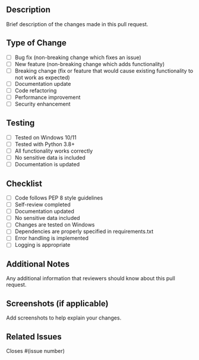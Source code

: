 ## Description

Brief description of the changes made in this pull request.

## Type of Change

- [ ] Bug fix (non-breaking change which fixes an issue)
- [ ] New feature (non-breaking change which adds functionality)
- [ ] Breaking change (fix or feature that would cause existing functionality to not work as expected)
- [ ] Documentation update
- [ ] Code refactoring
- [ ] Performance improvement
- [ ] Security enhancement

## Testing

- [ ] Tested on Windows 10/11
- [ ] Tested with Python 3.8+
- [ ] All functionality works correctly
- [ ] No sensitive data is included
- [ ] Documentation is updated

## Checklist

- [ ] Code follows PEP 8 style guidelines
- [ ] Self-review completed
- [ ] Documentation updated
- [ ] No sensitive data included
- [ ] Changes are tested on Windows
- [ ] Dependencies are properly specified in requirements.txt
- [ ] Error handling is implemented
- [ ] Logging is appropriate

## Additional Notes

Any additional information that reviewers should know about this pull request.

## Screenshots (if applicable)

Add screenshots to help explain your changes.

## Related Issues

Closes #(issue number) 